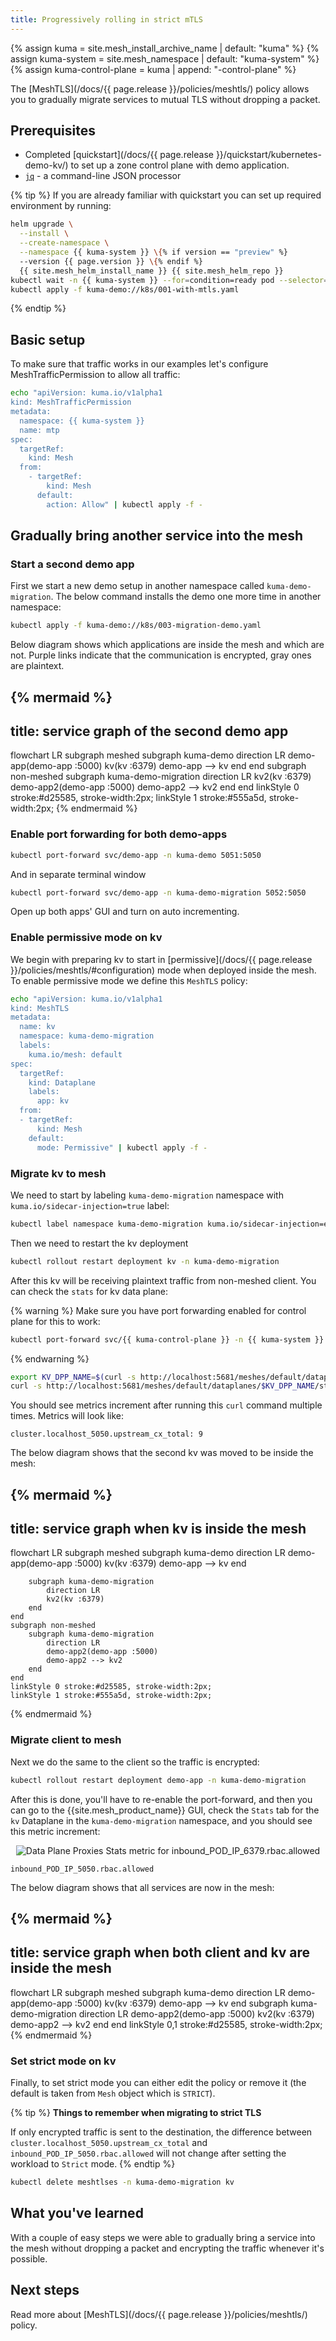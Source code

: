 ```yaml
---
title: Progressively rolling in strict mTLS
---
```


{% assign kuma = site.mesh_install_archive_name | default: "kuma" %}
{% assign kuma-system = site.mesh_namespace | default: "kuma-system" %}
{% assign kuma-control-plane = kuma | append: "-control-plane" %}

The [MeshTLS](/docs/{{ page.release }}/policies/meshtls/) policy allows you to gradually migrate services to mutual TLS without dropping a packet.

## Prerequisites

- Completed [quickstart](/docs/{{ page.release }}/quickstart/kubernetes-demo-kv/) to set up a zone control plane with demo application.
- [`jq`](https://jqlang.github.io/jq/) - a command-line JSON processor

{% tip %}
If you are already familiar with quickstart you can set up required environment by running:

```sh
helm upgrade \
  --install \
  --create-namespace \
  --namespace {{ kuma-system }} \{% if version == "preview" %}
  --version {{ page.version }} \{% endif %}
  {{ site.mesh_helm_install_name }} {{ site.mesh_helm_repo }}
kubectl wait -n {{ kuma-system }} --for=condition=ready pod --selector=app={{ kuma-control-plane }} --timeout=90s
kubectl apply -f kuma-demo://k8s/001-with-mtls.yaml
```
{% endtip %}

## Basic setup

To make sure that traffic works in our examples let's configure MeshTrafficPermission to allow all traffic:

```sh
echo "apiVersion: kuma.io/v1alpha1
kind: MeshTrafficPermission
metadata:
  namespace: {{ kuma-system }}
  name: mtp
spec:
  targetRef:
    kind: Mesh
  from:
    - targetRef:
        kind: Mesh
      default:
        action: Allow" | kubectl apply -f -
```

## Gradually bring another service into the mesh

### Start a second demo app

First we start a new demo setup in another namespace called `kuma-demo-migration`.
The below command installs the demo one more time in another namespace:

```sh
kubectl apply -f kuma-demo://k8s/003-migration-demo.yaml
```

Below diagram shows which applications are inside the mesh and which are not.
Purple links indicate that the communication is encrypted, gray ones are plaintext.

<!-- vale Google.Headings = NO -->
{% mermaid %}
---
title: service graph of the second demo app
---
flowchart LR
    subgraph meshed
        subgraph kuma-demo
            direction LR
            demo-app(demo-app :5000)
            kv(kv :6379)
            demo-app --> kv
        end
    end
    subgraph non-meshed
        subgraph kuma-demo-migration
            direction LR
            kv2(kv :6379)
            demo-app2(demo-app :5000)
            demo-app2 --> kv2
        end
    end
    linkStyle 0 stroke:#d25585, stroke-width:2px;
    linkStyle 1 stroke:#555a5d, stroke-width:2px;
{% endmermaid %}
<!-- vale Google.Headings = YES -->

### Enable port forwarding for both demo-apps

```sh
kubectl port-forward svc/demo-app -n kuma-demo 5051:5050
```

And in separate terminal window

```sh
kubectl port-forward svc/demo-app -n kuma-demo-migration 5052:5050
```

Open up both apps' GUI and turn on auto incrementing.

### Enable permissive mode on kv

We begin with preparing kv to start in [permissive](/docs/{{ page.release }}/policies/meshtls/#configuration) mode when deployed inside the mesh.
To enable permissive mode we define this `MeshTLS` policy:

```sh
echo "apiVersion: kuma.io/v1alpha1
kind: MeshTLS
metadata:
  name: kv
  namespace: kuma-demo-migration
  labels:
    kuma.io/mesh: default
spec:
  targetRef:
    kind: Dataplane
    labels:
      app: kv
  from:
  - targetRef:
      kind: Mesh
    default:
      mode: Permissive" | kubectl apply -f -
```

### Migrate kv to mesh

We need to start by labeling `kuma-demo-migration` namespace with `kuma.io/sidecar-injection=true` label:

```sh
kubectl label namespace kuma-demo-migration kuma.io/sidecar-injection=enabled --overwrite
```

Then we need to restart the kv deployment

```sh
kubectl rollout restart deployment kv -n kuma-demo-migration
```

After this kv will be receiving plaintext traffic from non-meshed client.
You can check the `stats` for kv data plane:

{% warning %}
Make sure you have port forwarding enabled for control plane for this to work:
```sh
kubectl port-forward svc/{{ kuma-control-plane }} -n {{ kuma-system }} 5681:5681
```
{% endwarning %}

```sh
export KV_DPP_NAME=$(curl -s http://localhost:5681/meshes/default/dataplanes/_overview\?name\=kv | jq -r '.items[0].name')
curl -s http://localhost:5681/meshes/default/dataplanes/$KV_DPP_NAME/stats | grep cluster.localhost_5050.upstream_cx_total
```

You should see metrics increment after running this `curl` command multiple times. Metrics will look like:

```
cluster.localhost_5050.upstream_cx_total: 9
```

The below diagram shows that the second kv was moved to be inside the mesh:

<!-- vale Google.Headings = NO -->
{% mermaid %}
---
title: service graph when kv is inside the mesh
---
flowchart LR
    subgraph meshed
        subgraph kuma-demo
            direction LR
            demo-app(demo-app :5000)
            kv(kv :6379)
            demo-app --> kv
        end
        
        subgraph kuma-demo-migration 
            direction LR
            kv2(kv :6379)
        end
    end
    subgraph non-meshed
        subgraph kuma-demo-migration
            direction LR
            demo-app2(demo-app :5000)
            demo-app2 --> kv2
        end
    end
    linkStyle 0 stroke:#d25585, stroke-width:2px;
    linkStyle 1 stroke:#555a5d, stroke-width:2px;
{% endmermaid %}
<!-- vale Google.Headings = YES -->

### Migrate client to mesh

Next we do the same to the client so the traffic is encrypted:

```sh
kubectl rollout restart deployment demo-app -n kuma-demo-migration
```

After this is done, you'll have to re-enable the port-forward, and then you can go to the {{site.mesh_product_name}} GUI, check the `Stats` tab for the `kv` Dataplane in the `kuma-demo-migration` namespace, and you should see this metric increment:

<center>
<img src="/assets/images/guides/meshtls/dp-stats-view3.png" alt="Data Plane Proxies Stats metric for inbound_POD_IP_6379.rbac.allowed"/>
</center>

```
inbound_POD_IP_5050.rbac.allowed
```

The below diagram shows that all services are now in the mesh:

<!-- vale Google.Headings = NO -->
{% mermaid %}
---
title: service graph when both client and kv are inside the mesh
---
flowchart LR
    subgraph meshed
        subgraph kuma-demo
            direction LR
            demo-app(demo-app :5000)
            kv(kv :6379)
            demo-app --> kv
        end
        subgraph kuma-demo-migration
            direction LR
            demo-app2(demo-app :5000)
            kv2(kv :6379)
            demo-app2 --> kv2
        end
    end
    linkStyle 0,1 stroke:#d25585, stroke-width:2px;
{% endmermaid %}
<!-- vale Google.Headings = YES -->

### Set strict mode on kv

Finally, to set strict mode you can either edit the policy or remove it (the default is taken from `Mesh` object which is `STRICT`).

{% tip %}
**Things to remember when migrating to strict TLS**

If only encrypted traffic is sent to the destination, the difference between `cluster.localhost_5050.upstream_cx_total` and `inbound_POD_IP_5050.rbac.allowed` will not change after setting the workload to `Strict` mode.
{% endtip %}

```sh
kubectl delete meshtlses -n kuma-demo-migration kv
```

## What you've learned

With a couple of easy steps we were able to gradually bring a service into the mesh without dropping a packet and encrypting the traffic whenever it's possible.

## Next steps

Read more about [MeshTLS](/docs/{{ page.release }}/policies/meshtls/) policy.
